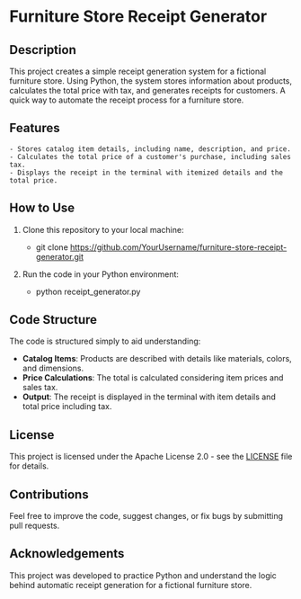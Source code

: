 # Furniture Store Receipt Generator

## Description
This project creates a simple receipt generation system for a fictional furniture store. Using Python, the system stores information about products, calculates the total price with tax, and generates receipts for customers. A quick way to automate the receipt process for a furniture store.

## Features
    - Stores catalog item details, including name, description, and price.
    - Calculates the total price of a customer's purchase, including sales tax.
    - Displays the receipt in the terminal with itemized details and the total price.

## How to Use
1. Clone this repository to your local machine:
    - git clone https://github.com/YourUsername/furniture-store-receipt-generator.git

2. Run the code in your Python environment:
    - python receipt_generator.py

## Code Structure
The code is structured simply to aid understanding:
- **Catalog Items**: Products are described with details like materials, colors, and dimensions.
- **Price Calculations**: The total is calculated considering item prices and sales tax.
- **Output**: The receipt is displayed in the terminal with item details and total price including tax.

## License
This project is licensed under the Apache License 2.0 - see the [LICENSE](LICENSE) file for details.

## Contributions
Feel free to improve the code, suggest changes, or fix bugs by submitting pull requests.

## Acknowledgements
This project was developed to practice Python and understand the logic behind automatic receipt generation for a fictional furniture store.
